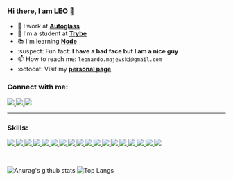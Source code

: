 <!--
![](http://estruyf-github.azurewebsites.net/api/VisitorHit?user=leonardev&repo=leonardev.github.io&countColorcountColor&countColor=%237B1E7A)
-->

### Hi there, I am **LEO** 👋 
<!--
- 💡 I'm a **freelancer front-end developer**
-->
- :office: I work at **[Autoglass](https://www.autoglass.com.br/)**
- :green_heart: I'm a student at **[Trybe](https://www.betrybe.com/formacao)**
- :books: I'm learning **[Node](https://github.com/LeonarDev/Trybe)**
- :suspect: Fun fact: **I have a bad face but I am a nice guy**
- 📫 How to reach me: `leonardo.majevski@gmail.com`
- :octocat: Visit my **[personal page](https://leonardev.github.io./)** 
<!-- - :open_file_folder: Some of my projects **[here](https://github.com/LeonarDev/leonardev.github.io/tree/main/projects)** -->

<h3 align="left">Connect with me:</h3>
<p align="left">
  
<a href="https://www.linkedin.com/in/leonardomajevski/" target="_blank"> <img src="https://img.shields.io/badge/linkedin-%230077B5.svg?&style=for-the-badge&logo=linkedin&logoColor=white" target="_blank"/> </a> 
<a href="https://www.instagram.com/maujevski/" target="_blank"> <img src="https://img.shields.io/badge/instagram-%23E4405F.svg?&style=for-the-badge&logo=instagram&logoColor=white" target="_blank"/> </a> 
<a href="https://steamcommunity.com/id/maujevski" target="_blank"> <img src="https://img.shields.io/badge/Steam-%23000000.svg?&style=for-the-badge&logo=steam&logoColor=white" target="_blank"/> </a> 
</p>

---
<h3 align="left">Skills:</h3>
<p align="left">

<!-- UBUNTU -->
<a href="https://ubuntu.com/">
   <img src="https://img.shields.io/badge/Ubuntu-20232A?style=for-the-badge&logo=ubuntu&logoColor=E95420"/>
</a>

<!-- BASH -->
<a href="https://www.gnu.org/software/bash/">
  <img src="https://img.shields.io/badge/Bash-323330?style=for-the-badge&logo=gnu-bash&logoColor=white"/>
</a>

<!-- GIT -->
<a href="https://git-scm.com/">
  <img src="https://img.shields.io/badge/git-20232A?style=for-the-badge&logo=git&logoColor=E95420"/>
</a>

<!-- MARKDOWN -->
<a href="https://daringfireball.net/projects/markdown/">
  <img src="https://img.shields.io/badge/markdown-323330?style=for-the-badge&logo=markdown&logoColor=white"/>
</a>

<!-- HTML -->
<a href="https://www.w3.org/html/">
  <img src="https://img.shields.io/badge/HTML5-20232A?style=for-the-badge&logo=html5&logoColor=E34F26"/>
</a> 

<!-- CSS -->
<a href="https://www.w3schools.com/css/">
  <img src="https://img.shields.io/badge/CSS3-323330?style=for-the-badge&logo=css3&logoColor=1572B6"/>
</a> 

<!-- BOOTSTRAP -->
<a href="https://getbootstrap.com/">
  <img src="https://img.shields.io/badge/Bootstrap-20232A?style=for-the-badge&logo=bootstrap&logoColor=563D7C"/>
</a>

<!-- JAVASCRIPT -->
<a href="https://developer.mozilla.org/en-US/docs/Web/JavaScript">
  <img src="https://img.shields.io/badge/JavaScript-323330?style=for-the-badge&logo=javascript&logoColor=F7DF1E"/>
</a>

<!-- JEST -->
<a href ="https://jestjs.io/">
  <img src="https://img.shields.io/badge/Jest-20232A?style=for-the-badge&logo=jest&logoColor=933E56"/>
</a>

<!-- REACT -->
<a href="https://reactjs.org/">
  <img src="https://img.shields.io/badge/React-323330?style=for-the-badge&logo=react&logoColor=61DAFB"/>
</a>

<!-- TESTING LIBRARY -->
<a href="https://testing-library.com/">
  <img src="https://img.shields.io/badge/Testing_Library-20232A?style=for-the-badge&logo=testing-library&logoColor=EE493A"/>
</a>

<!-- REDUX -->
<a href="https://redux.js.org/">
  <img src="https://img.shields.io/badge/Redux-323330?style=for-the-badge&logo=redux&logoColor=7856BC"/>
</a>

<!-- NODE -->
<a href="https://nodejs.org/en/">
  <img src="https://img.shields.io/badge/node.js-20232A?&style=for-the-badge&logo=node.js&logoColor=8CBF3E"/>
</a>

<!-- EXPRESS -->
<a href="https://expressjs.com/">
  <img src="https://img.shields.io/badge/express.js-323330?&style=for-the-badge&logo=express&logoColor=white"/>
</a>

<!-- SQL ORACLE -->
<a href="https://www.oracle.com/br/database/">
  <img src="https://img.shields.io/badge/pl/sql-20232A?style=for-the-badge&logo=oracle&logoColor=9A4133"/>
</a>

<!-- NOSQL MONGODB -->
<a href="https://www.mongodb.com/">
  <img src="https://img.shields.io/badge/NoSQL-323330?style=for-the-badge&logo=mongodb&logoColor=4A8D42"/>
</a>

<!-- SCRUM -->
<a href="https://www.scrum.org/">
  <img src="https://img.shields.io/badge/Scrum-20232A?style=for-the-badge&logo=clockify&logoColor=3A7C9A"/>
</a>

<!-- KANBAN -->
<a href="https://www.scrum.org/resources/kanban-guide-scrum-teams">
  <img src="https://img.shields.io/badge/Kanban-323330?style=for-the-badge&logo=pinboard&logoColor=DD0000"/>
</a>

</p>
 
<br>

![Anurag's github stats](https://github-readme-stats.vercel.app/api?username=LeonarDev&show_icons=true&theme=dracula&count_private=true&line_height=27) ![Top Langs](https://github-readme-stats.vercel.app/api/top-langs/?username=LeonarDev&layout=compact&show_icons=true&theme=dracula&count_private=true)


<!--
<h1 align="center">A passionate web developer from Brazil 🇧🇷</h1>

**LeonarDev/LeonarDev** is a ✨ _special_ ✨ repository because its `README.md` (this file) appears on your GitHub profile.

**Languages and Tools:**  

<img src="https://devicons.github.io/devicon/devicon.git/icons/react/react-original-wordmark.svg" alt="react" width="40" height="40"/>
<code><img height="20" src="https://raw.githubusercontent.com/github/explore/80688e429a7d4ef2fca1e82350fe8e3517d3494d/topics/javascript/javascript.png"></code>
<code><img height="20" src="https://raw.githubusercontent.com/github/explore/80688e429a7d4ef2fca1e82350fe8e3517d3494d/topics/typescript/typescript.png"></code>
<code><img height="20" src="https://raw.githubusercontent.com/github/explore/80688e429a7d4ef2fca1e82350fe8e3517d3494d/topics/react/react.png"></code>
<code><img height="20" src="https://raw.githubusercontent.com/github/explore/5c058a388828bb5fde0bcafd4bc867b5bb3f26f3/topics/graphql/graphql.png"></code>
<code><img height="20" src="https://raw.githubusercontent.com/github/explore/80688e429a7d4ef2fca1e82350fe8e3517d3494d/topics/nodejs/nodejs.png"></code>    
Here are some ideas to get you started:
- 🔭 I’m currently working on ...
- 👯 I’m looking to collaborate on ...
- 🤔 I’m looking for help with ...
- 😄 Pronouns: ...
- ⚡ Fun fact: ...
- 💬  Ask me about **anything [here](https://github.com/LeonarDev/LeonarDev/issues)**
--> 
